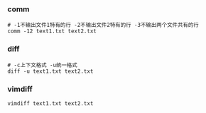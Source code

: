 ### comm
```shell
# -1不输出文件1特有的行 -2不输出文件2特有的行 -3不输出两个文件共有的行
comm -12 text1.txt text2.txt
```
### diff
```shell
# -c上下文格式 -u统一格式
diff -u text1.txt text2.txt
```
### vimdiff
```shell
vimdiff text1.txt text2.txt
```